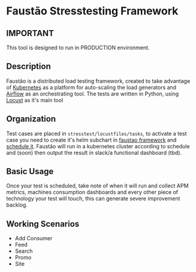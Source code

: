 # Faustão Stresstesting Framework

## IMPORTANT
This tool is designed to run in PRODUCTION environment.

## Description
Faustão is a distributed load testing framework, created to take advantage of [Kubernetes](https://github.com/kubernetes/kubernetes) as a platform for auto-scaling the load generators and [Airflow](https://github.com/apache/airflow) as an orchestrating tool. The tests are written in Python, using [Locust](https://github.com/locustio/locust) as it's main tool


## Organization
Test cases are placed in `stresstest/locustfiles/tasks`, to activate a test case you need to create it's helm subchart in [faustao framework](https://github.com/PicPay/faustao-framework) and [schedule it](loadtest-schedule.yaml).
Faustão will run in a kubernetes cluster according to schedule and (soon) then output the result in slack/a functional dashboard (tbd).


## Basic Usage
Once your test is scheduled, take note of when it will run and collect APM metrics, machines consumption dashboards and every other piece of technology your test will touch, this can generate severe improvement backlog.


## Working Scenarios
- Add Consumer
- Feed
- Search
- Promo
- Site